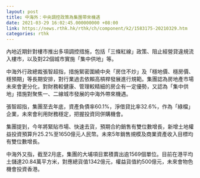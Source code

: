```yaml
---
layout: post
title: 中海外：中央調控政策為集團帶來機遇
date: 2021-03-29 16:02:45.000000000 +08:00
link: https://news.rthk.hk/rthk/ch/component/k2/1583175-20210329.htm
categories: rthk
---
```


內地近期針對樓市推出多項調控措施，包括「三條紅線」政策、阻止經營貸違規流入樓市，以及對22個城市實施「集中供地」等。

中海外行政總裁張智超指，措施緊密圍繞中央「房住不炒」及「穩地價、穩房價、穩預期」等長期安排，對行業過去依賴高槓桿發展進行規範。集團認為房地產市場未來會更分化，對財務較健康、管理較精細的房企有一定優勢，又認為「集中供地」措施對聚焦一、二線城市發展的中海外帶來機遇。

張智超指，集團至去年底，資產負債率60.1%，淨借貸比率32.6%，作為「綠檔」企業，未來會利用財務穩定，把握投資同併購機會。

集團提到，今年將緊貼市場、快速去貨，預期合約銷售有雙位數增長，新增土地權益投資預算升25.2%至1650億元人民幣。未來5年銷售規模及商業資產收入目標均有雙位數增長。

中海外又指，截至2月底，集團的大埔項目累積賣出逾1569個單位。目前在港平均土儲達20.84萬平方米，對應總貨值1342億元，權益貨值約500億元，未來會物色機會投資香港。
